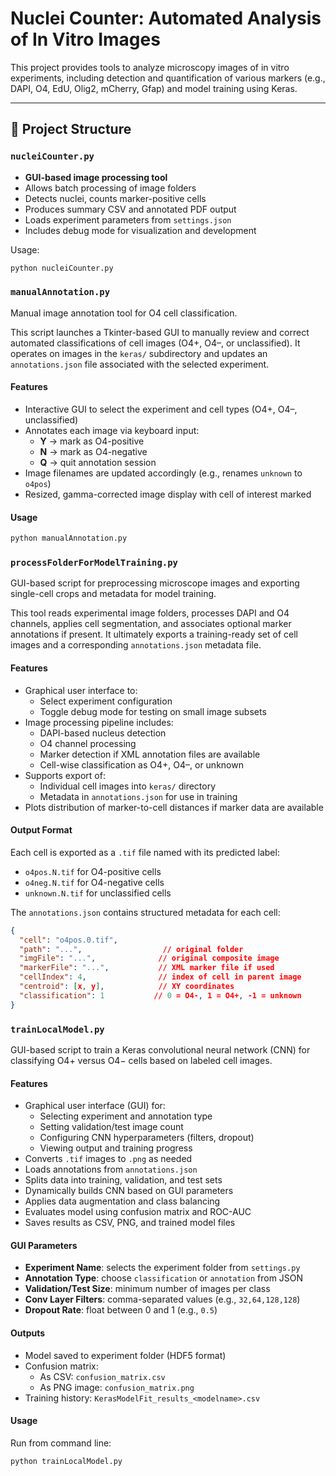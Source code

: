 # Nuclei Counter: Automated Analysis of In Vitro Images

This project provides tools to analyze microscopy images of in vitro experiments, including detection and quantification of various markers (e.g., DAPI, O4, EdU, Olig2, mCherry, Gfap) and model training using Keras.

---

## 📁 Project Structure

### `nucleiCounter.py`
- **GUI-based image processing tool**
- Allows batch processing of image folders
- Detects nuclei, counts marker-positive cells
- Produces summary CSV and annotated PDF output
- Loads experiment parameters from `settings.json`
- Includes debug mode for visualization and development

Usage:
```bash
python nucleiCounter.py
```

### `manualAnnotation.py`

Manual image annotation tool for O4 cell classification.

This script launches a Tkinter-based GUI to manually review and correct automated classifications of cell images (O4+, O4–, or unclassified). It operates on images in the `keras/` subdirectory and updates an `annotations.json` file associated with the selected experiment.

#### Features
- Interactive GUI to select the experiment and cell types (O4+, O4–, unclassified)
- Annotates each image via keyboard input:
  - **Y** → mark as O4-positive
  - **N** → mark as O4-negative
  - **Q** → quit annotation session
- Image filenames are updated accordingly (e.g., renames `unknown` to `o4pos`)
- Resized, gamma-corrected image display with cell of interest marked

#### Usage
```bash
python manualAnnotation.py
```
### `processFolderForModelTraining.py`

GUI-based script for preprocessing microscope images and exporting single-cell crops and metadata for model training.

This tool reads experimental image folders, processes DAPI and O4 channels, applies cell segmentation, and associates optional marker annotations if present. It ultimately exports a training-ready set of cell images and a corresponding `annotations.json` metadata file.

#### Features
- Graphical user interface to:
  - Select experiment configuration
  - Toggle debug mode for testing on small image subsets
- Image processing pipeline includes:
  - DAPI-based nucleus detection
  - O4 channel processing
  - Marker detection if XML annotation files are available
  - Cell-wise classification as O4+, O4–, or unknown
- Supports export of:
  - Individual cell images into `keras/` directory
  - Metadata in `annotations.json` for use in training
- Plots distribution of marker-to-cell distances if marker data are available

#### Output Format
Each cell is exported as a `.tif` file named with its predicted label:
- `o4pos.N.tif` for O4-positive cells
- `o4neg.N.tif` for O4-negative cells
- `unknown.N.tif` for unclassified cells

The `annotations.json` contains structured metadata for each cell:
```json
{
  "cell": "o4pos.0.tif",
  "path": "...",                  // original folder
  "imgFile": "...",              // original composite image
  "markerFile": "...",           // XML marker file if used
  "cellIndex": 4,                // index of cell in parent image
  "centroid": [x, y],            // XY coordinates
  "classification": 1           // 0 = O4-, 1 = O4+, -1 = unknown
}
```

### `trainLocalModel.py`

GUI-based script to train a Keras convolutional neural network (CNN) for classifying O4+ versus O4− cells based on labeled cell images.

#### Features
- Graphical user interface (GUI) for:
  - Selecting experiment and annotation type
  - Setting validation/test image count
  - Configuring CNN hyperparameters (filters, dropout)
  - Viewing output and training progress
- Converts `.tif` images to `.png` as needed
- Loads annotations from `annotations.json`
- Splits data into training, validation, and test sets
- Dynamically builds CNN based on GUI parameters
- Applies data augmentation and class balancing
- Evaluates model using confusion matrix and ROC-AUC
- Saves results as CSV, PNG, and trained model files

#### GUI Parameters
- **Experiment Name**: selects the experiment folder from `settings.py`
- **Annotation Type**: choose `classification` or `annotation` from JSON
- **Validation/Test Size**: minimum number of images per class
- **Conv Layer Filters**: comma-separated values (e.g., `32,64,128,128`)
- **Dropout Rate**: float between 0 and 1 (e.g., `0.5`)

#### Outputs
- Model saved to experiment folder (HDF5 format)
- Confusion matrix:
  - As CSV: `confusion_matrix.csv`
  - As PNG image: `confusion_matrix.png`
- Training history: `KerasModelFit_results_<modelname>.csv`

#### Usage
Run from command line:
```bash
python trainLocalModel.py
```
